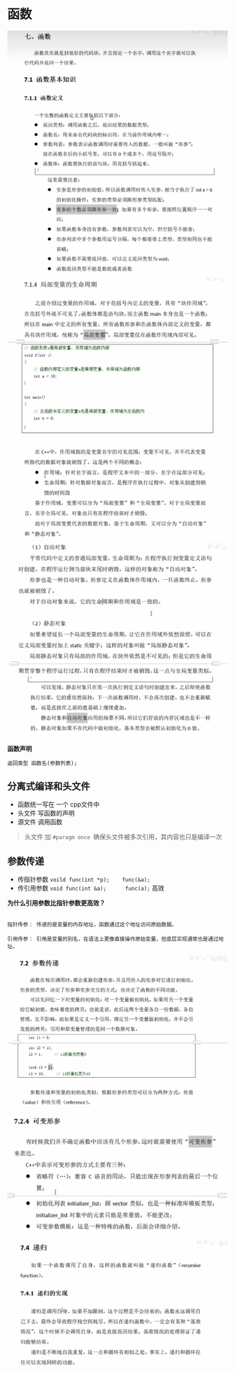 # 函数  

![alt text](.\images\1.png)    
![alt text](.\images\2.png)    
![alt text](.\images\3.png)   
![alt text](.\images\4.png)  
![alt text](.\images\5.png)  
![alt text](.\images\6.png) 



**函数声明**
```
返回类型 函数名(参数列表);
```  


## 分离式编译和头文件  
- 函数统一写在 一个 cpp文件中 
- 头文件 写函数的声明
- 源文件 调用函数 

> 头文件 加 `#paragm once `确保头文件被多次引用，其内容也只是编译一次  


## 参数传递 
* 传指针参数 `voild func(int *p);    func(&a); ` 
* 传引用参数 `void func(int &a);      func(a);`  高效

**为什么引用参数比指针参数更高效？**
```

指针传参： 传递的是变量的内存地址，函数通过这个地址访问原始数据。

引用传参： 引用是变量的别名，在语法上更像直接操作原始变量，但底层实现通常也是通过地址。
```
![alt text](.\images\7.png)  


![alt text](.\images\8.png)  

![alt text](.\images\9.png)
